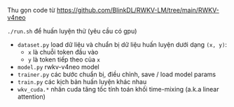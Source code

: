 Thu gọn code từ https://github.com/BlinkDL/RWKV-LM/tree/main/RWKV-v4neo

`./run.sh` để huấn luyện thử (yêu cầu có gpu)

- `dataset.py` load dữ liệu và chuẩn bị dữ liệu huấn luyện dưới dạng `(x, y)`:
  - `x` là chuỗi token đầu vào
  - `y` là token tiếp theo của `x`
- `model.py` rwkv-v4neo model
- `trainer.py` các bước chuẩn bị, điều chỉnh, save / load model params
- `train.py` các kịch bản huấn luyện khác nhau
- `wkv_cuda.*` nhân cuda tăng tốc tính toán khối time-mixing (a.k.a linear attention)
